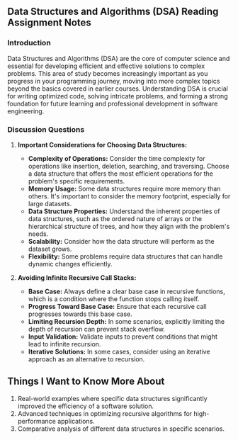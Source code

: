 ## Data Structures and Algorithms (DSA) Reading Assignment Notes

### Introduction

Data Structures and Algorithms (DSA) are the core of computer science and essential for developing efficient and effective solutions to complex problems. This area of study becomes increasingly important as you progress in your programming journey, moving into more complex topics beyond the basics covered in earlier courses. Understanding DSA is crucial for writing optimized code, solving intricate problems, and forming a strong foundation for future learning and professional development in software engineering.

### Discussion Questions

1. **Important Considerations for Choosing Data Structures:**
   - **Complexity of Operations:** Consider the time complexity for operations like insertion, deletion, searching, and traversing. Choose a data structure that offers the most efficient operations for the problem's specific requirements.
   - **Memory Usage:** Some data structures require more memory than others. It's important to consider the memory footprint, especially for large datasets.
   - **Data Structure Properties:** Understand the inherent properties of data structures, such as the ordered nature of arrays or the hierarchical structure of trees, and how they align with the problem's needs.
   - **Scalability:** Consider how the data structure will perform as the dataset grows.
   - **Flexibility:** Some problems require data structures that can handle dynamic changes efficiently.

2. **Avoiding Infinite Recursive Call Stacks:**
   - **Base Case:** Always define a clear base case in recursive functions, which is a condition where the function stops calling itself.
   - **Progress Toward Base Case:** Ensure that each recursive call progresses towards this base case.
   - **Limiting Recursion Depth:** In some scenarios, explicitly limiting the depth of recursion can prevent stack overflow.
   - **Input Validation:** Validate inputs to prevent conditions that might lead to infinite recursion.
   - **Iterative Solutions:** In some cases, consider using an iterative approach as an alternative to recursion.

## Things I Want to Know More About

1. Real-world examples where specific data structures significantly improved the efficiency of a software solution.
2. Advanced techniques in optimizing recursive algorithms for high-performance applications.
3. Comparative analysis of different data structures in specific scenarios.

